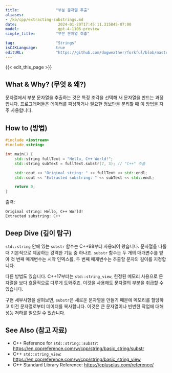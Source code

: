 ```yaml
---
title:                "부분 문자열 추출"
aliases:
- /ko/cpp/extracting-substrings.md
date:                  2024-01-20T17:45:11.315845-07:00
model:                 gpt-4-1106-preview
simple_title:         "부분 문자열 추출"

tag:                  "Strings"
isCJKLanguage:        true
editURL:              "https://github.com/dogweather/forkful/blob/master/content/ko/cpp/extracting-substrings.md"
---
```


{{< edit_this_page >}}

## What & Why? (무엇 & 왜?)
문자열에서 부분 문자열을 추출하는 것은 특정 조각을 선택해 새 문자열을 만드는 과정입니다. 프로그래머들은 데이터를 파싱하거나 필요한 정보만을 분리할 때 이 방법을 자주 사용합니다.

## How to (방법)
```C++
#include <iostream>
#include <string>

int main() {
    std::string fullText = "Hello, C++ World!";
    std::string subText = fullText.substr(7, 3); // "C++" 추출

    std::cout << "Original string: " << fullText << std::endl;
    std::cout << "Extracted substring: " << subText << std::endl;

    return 0;
}
```
출력:
```
Original string: Hello, C++ World!
Extracted substring: C++
```

## Deep Dive (깊이 탐구)
`std::string` 안에 있는 `substr` 함수는 C++98부터 사용되어 왔습니다. 문자열을 다룰 때 기본적으로 제공하는 강력한 기능 중 하나죠. `substr` 함수는 두 개의 매개변수를 받아 첫 번째 매개변수는 시작 인덱스를, 두 번째 매개변수는 추출할 문자의 길이를 지정합니다. 

다른 방법도 있습니다. C++17부터는 `std::string_view`, 한정된 메모리 사용으로 문자열을 보다 효율적으로 다루게 도와주죠. 이것을 사용해도 문자열의 부분을 취급할 수 있습니다.

구현 세부사항을 살펴보면, `substr`은 새로운 문자열을 만들기 때문에 메모리를 할당하고 이전 문자열로부터 데이터를 복사합니다. 이것은 큰 문자열이나 빈번한 작업에 대해 성능 저하를 일으킬 수 있습니다.

## See Also (참고 자료)
- C++ Reference for `std::string::substr`: https://en.cppreference.com/w/cpp/string/basic_string/substr
- C++ `std::string_view`: https://en.cppreference.com/w/cpp/string/basic_string_view
- C++ Standard Library Reference: https://cplusplus.com/reference/

